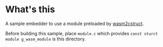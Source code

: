 # What's this

A sample embedder to use a module preloaded by [wasm2cstruct].

Before building this sample, place `module.c` which provides
`const sturct module g_wasm_module` is this directory.

[wasm2cstruct]: ../wasm2cstruct
